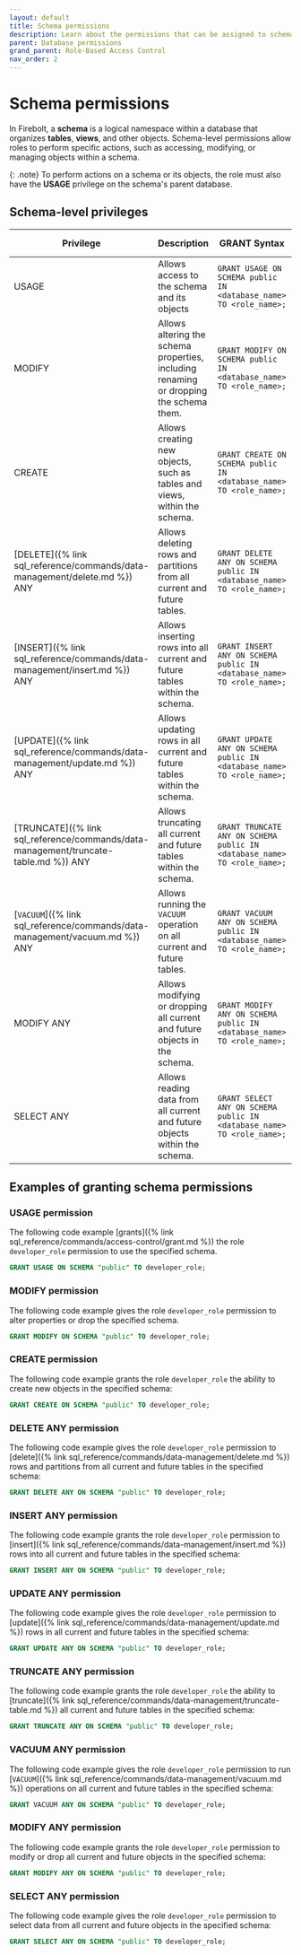 ```yaml
---
layout: default
title: Schema permissions
description: Learn about the permissions that can be assigned to schemas in Firebolt, including the ability to manage schema-level objects and control access to underlying data.
parent: Database permissions
grand_parent: Role-Based Access Control
nav_order: 2
---
```


# Schema permissions

In Firebolt, a **schema** is a logical namespace within a database that organizes **tables**, **views**, and other objects. Schema-level permissions allow roles to perform specific actions, such as accessing, modifying, or managing objects within a schema.

{: .note}
To perform actions on a schema or its objects, the role must also have the **USAGE** privilege on the schema's parent database.

## Schema-level privileges 

| Privilege | Description                                                              | GRANT Syntax                                                                  | REVOKE Syntax                                                                 |
|---|---|---|---|
| USAGE      | Allows access to the schema and its objects                                                   | `GRANT USAGE ON SCHEMA public IN <database_name> TO <role_name>;`                     | `REVOKE USAGE ON SCHEMA public IN <database_name> FROM <role_name>;`                |
| MODIFY     | Allows altering the schema properties, including renaming or dropping the schema them.                                                 | `GRANT MODIFY ON SCHEMA public IN <database_name> TO <role_name>;`                    | `REVOKE MODIFY ON SCHEMA public IN <database_name> FROM <role_name>;`               |
| CREATE     | Allows creating new objects, such as tables and views, within the schema.                                        | `GRANT CREATE ON SCHEMA public IN <database_name> TO <role_name>;`                   | `REVOKE CREATE ON SCHEMA public IN <database_name> FROM <role_name>;`              |
| [DELETE]({% link sql_reference/commands/data-management/delete.md %}) ANY | Allows deleting rows and partitions from all current and future tables.               | `GRANT DELETE ANY ON SCHEMA public IN <database_name> TO <role_name>;`              | `REVOKE DELETE ANY ON SCHEMA public IN <database_name> FROM <role_name>;`         |
| [INSERT]({% link sql_reference/commands/data-management/insert.md %}) ANY | Allows inserting rows into all current and future tables within the schema.                | `GRANT INSERT ANY ON SCHEMA public IN <database_name> TO <role_name>;`              | `REVOKE INSERT ANY ON SCHEMA public IN <database_name> FROM <role_name>;`         |
| [UPDATE]({% link sql_reference/commands/data-management/update.md %}) ANY | Allows updating rows in all current and future tables within the schema.                | `GRANT UPDATE ANY ON SCHEMA public IN <database_name> TO <role_name>;`              | `REVOKE UPDATE ANY ON SCHEMA public IN <database_name> FROM <role_name>;`         |
| [TRUNCATE]({% link sql_reference/commands/data-management/truncate-table.md %}) ANY | Allows truncating all current and future tables within the schema.              | `GRANT TRUNCATE ANY ON SCHEMA public IN <database_name> TO <role_name>;`            | `REVOKE TRUNCATE ANY ON SCHEMA public IN <database_name> FROM <role_name>;`       |
| [`VACUUM`]({% link sql_reference/commands/data-management/vacuum.md %}) ANY | Allows running the `VACUUM` operation on all current and future tables.                | `GRANT VACUUM ANY ON SCHEMA public IN <database_name> TO <role_name>;`            | `REVOKE VACUUM ANY ON SCHEMA public IN <database_name> FROM <role_name>;`       |
| MODIFY ANY | Allows modifying or dropping all current and future objects in the schema.        | `GRANT MODIFY ANY ON SCHEMA public IN <database_name> TO <role_name>;`            | `REVOKE MODIFY ANY ON SCHEMA public IN <database_name> FROM <role_name>;`       |
| SELECT ANY | Allows reading data from all current and future objects within the schema.                | `GRANT SELECT ANY ON SCHEMA public IN <database_name> TO <role_name>;`             | `REVOKE SELECT ANY ON SCHEMA public IN <database_name> FROM <role_name>;`        |

## Examples of granting schema permissions

### USAGE permission 
The following code example [grants]({% link sql_reference/commands/access-control/grant.md %}) the role `developer_role` permission to use the specified schema.

```sql
GRANT USAGE ON SCHEMA "public" TO developer_role;
```

### MODIFY permission  
The following code example gives the role `developer_role` permission to alter properties or drop the specified schema.

```sql
GRANT MODIFY ON SCHEMA "public" TO developer_role;
```

### CREATE permission  
The following code example grants the role `developer_role` the ability to create new objects in the specified schema:

```sql
GRANT CREATE ON SCHEMA "public" TO developer_role;
```

### DELETE ANY permission
The following code example gives the role `developer_role` permission to [delete]({% link sql_reference/commands/data-management/delete.md %}) rows and partitions from all current and future tables in the specified schema:

```sql
GRANT DELETE ANY ON SCHEMA "public" TO developer_role;
```

### INSERT ANY permission 
The following code example grants the role `developer_role` permission to [insert]({% link sql_reference/commands/data-management/insert.md %}) rows into all current and future tables in the specified schema:

```sql
GRANT INSERT ANY ON SCHEMA "public" TO developer_role;
```

### UPDATE ANY permission
The following code example gives the role `developer_role` permission to [update]({% link sql_reference/commands/data-management/update.md %}) rows in all current and future tables in the specified schema:

```sql
GRANT UPDATE ANY ON SCHEMA "public" TO developer_role;
```

### TRUNCATE ANY permission
The following code example grants the role `developer_role` the ability to [truncate]({% link sql_reference/commands/data-management/truncate-table.md %}) all current and future tables in the specified schema:

```sql
GRANT TRUNCATE ANY ON SCHEMA "public" TO developer_role;
```

### VACUUM ANY permission
The following code example gives the role `developer_role` permission to run [`VACUUM`]({% link sql_reference/commands/data-management/vacuum.md %}) operations on all current and future tables in the specified schema:

```sql
GRANT VACUUM ANY ON SCHEMA "public" TO developer_role;
```

### MODIFY ANY permission
The following code example grants the role `developer_role` permission to modify or drop all current and future objects in the specified schema:

```sql
GRANT MODIFY ANY ON SCHEMA "public" TO developer_role;
```

### SELECT ANY permission  
The following code example gives the role `developer_role` permission to select data from all current and future objects in the specified schema:

```sql
GRANT SELECT ANY ON SCHEMA "public" TO developer_role;
```
